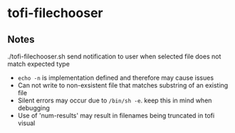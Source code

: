 
# tofi-filechooser

## Notes

./tofi-filechooser.sh
send notification to user when selected file does not match expected type

* `echo -n` is implementation defined and therefore may cause issues
* Can not write to non-exsistent file that matches substring of an existing file
* Silent errors may occur due to `/bin/sh -e`. keep this in mind when debugging
* Use of 'num-results' may result in filenames being truncated in tofi visual
